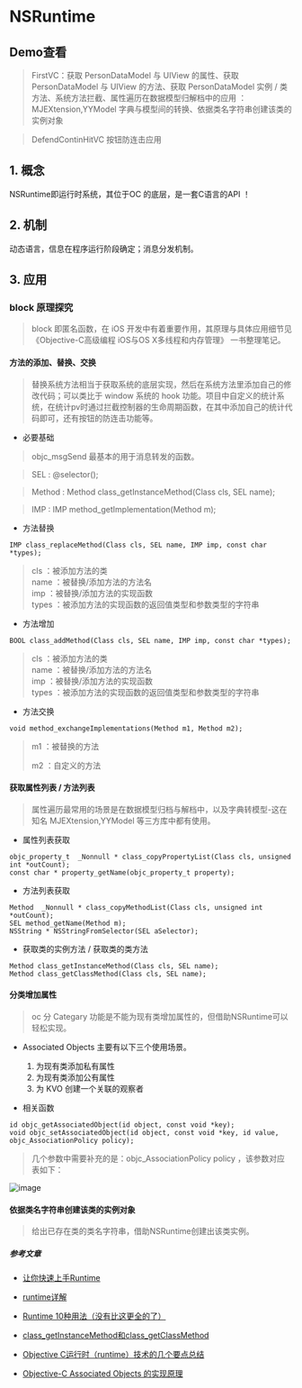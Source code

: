 # NSRuntime

## Demo查看
> FirstVC：获取 PersonDataModel 与 UIView 的属性、获取 PersonDataModel 与 UIView 的方法、获取 PersonDataModel 实例 / 类方法、系统方法拦截、属性遍历在数据模型归解档中的应用 ： MJEXtension,YYModel 字典与模型间的转换、依据类名字符串创建该类的实例对象

> DefendContinHitVC 按钮防连击应用


## 1. 概念
 NSRuntime即运行时系统，其位于OC 的底层，是一套C语言的API ！

## 2. 机制
动态语言，信息在程序运行阶段确定；消息分发机制。

## 3. 应用

### block 原理探究
> block 即匿名函数，在 iOS 开发中有着重要作用，其原理与具体应用细节见 《Objective-C高级编程 iOS与OS X多线程和内存管理》 一书整理笔记。


#### 方法的添加、替换、交换
> 替换系统方法相当于获取系统的底层实现，然后在系统方法里添加自己的修改代码；可以类比于 window 系统的 hook 功能。项目中自定义的统计系统，在统计pv时通过拦截控制器的生命周期函数，在其中添加自己的统计代码即可，还有按钮的防连击功能等。

* 必要基础

> objc_msgSend 最基本的用于消息转发的函数。

> SEL    : @selector();

>  Method : Method class_getInstanceMethod(Class cls, SEL name);

>  IMP    : IMP method_getImplementation(Method m);


* 方法替换
```
IMP class_replaceMethod(Class cls, SEL name, IMP imp, const char *types);
```
> cls   ：被添加方法的类  
> name  ：被替换/添加方法的方法名  
> imp   ：被替换/添加方法的实现函数  
> types ：被添加方法的实现函数的返回值类型和参数类型的字符串


* 方法增加
```
BOOL class_addMethod(Class cls, SEL name, IMP imp, const char *types);
```
> cls   ：被添加方法的类  
> name  ：被替换/添加方法的方法名  
> imp   ：被替换/添加方法的实现函数  
> types ：被添加方法的实现函数的返回值类型和参数类型的字符串

* 方法交换
```
void method_exchangeImplementations(Method m1, Method m2);
```
> m1  ：被替换的方法
>
> m2  ：自定义的方法

####  获取属性列表 / 方法列表
> 属性遍历最常用的场景是在数据模型归档与解档中，以及字典转模型-这在知名 MJEXtension,YYModel 等三方库中都有使用。

* 属性列表获取
```
objc_property_t  _Nonnull * class_copyPropertyList(Class cls, unsigned int *outCount);
const char * property_getName(objc_property_t property);
```

* 方法列表获取
```
Method  _Nonnull * class_copyMethodList(Class cls, unsigned int *outCount);
SEL method_getName(Method m);
NSString * NSStringFromSelector(SEL aSelector);

```

* 获取类的实例方法 / 获取类的类方法
```
Method class_getInstanceMethod(Class cls, SEL name);
Method class_getClassMethod(Class cls, SEL name);
```

#### 分类增加属性
> oc 分 Categary 功能是不能为现有类增加属性的，但借助NSRuntime可以轻松实现。

* Associated Objects 主要有以下三个使用场景。
  1. 为现有类添加私有属性
  2. 为现有类添加公有属性
  3. 为 KVO 创建一个关联的观察者

* 相关函数
```
id objc_getAssociatedObject(id object, const void *key);
void objc_setAssociatedObject(id object, const void *key, id value, objc_AssociationPolicy policy);
```
> 几个参数中需要补充的是：objc_AssociationPolicy policy ，该参数对应表如下：

![image](https://github.com/itwyhuaing/OC-WYH/blob/master/NSRuntime/image/image_1.png)

#### 依据类名字符串创建该类的实例对象
> 给出已存在类的类名字符串，借助NSRuntime创建出该类实例。


##### 参考文章

* [让你快速上手Runtime](https://www.jianshu.com/p/e071206103a4)

* [runtime详解](https://www.jianshu.com/p/46dd81402f63)

* [Runtime 10种用法（没有比这更全的了）](http://www.jianshu.com/p/3182646001d1)

* [class_getInstanceMethod和class_getClassMethod](http://blog.csdn.net/lvdezhou/article/details/49636561)

* [Objective C运行时（runtime）技术的几个要点总结](http://www.cnblogs.com/gugupluto/p/3159733.html)

* [Objective-C Associated Objects 的实现原理](http://www.cocoachina.com/ios/20150629/12299.html)
